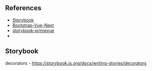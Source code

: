 
## References

- [Storybook](https://storybook.js.org/)
- [Bootstrap-Vue-Next](https://bootstrap-vue-next.github.org/)
- [storybook-primevue](https://github.com/lukeharby/storybook-primevue/blob/main/src/components/button/ButtonCustom.vue)
- []()


## Storybook

decorators - https://storybook.js.org/docs/writing-stories/decorators

